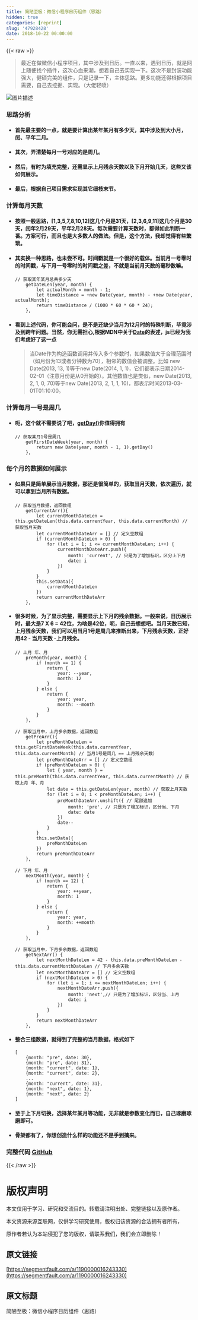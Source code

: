 ```yaml
---
title: 简陋至极：微信小程序日历组件（思路）
hidden: true
categories: [reprint]
slug: '47928428'
date: 2018-10-22 00:00:00
---
```


{{< raw >}}

                    
<blockquote>最近在做微信小程序项目，其中涉及到日历。一直以来，遇到日历，就是网上随便找个插件，这次心血来潮，想着自己去实现一下。这次不是封装功能强大，健硕完美的组件，只是记录一下，主体思路。更多功能还得根据项目需要，自己去挖掘、实现。（大佬轻喷）</blockquote>
<p><span class="img-wrap"><img src="https://static.alili.tech/img/bVbgjMT?w=333&amp;h=489" src="https://static.alili.tech/img/bVbgjMT?w=333&amp;h=489" alt="图片描述" title="图片描述" style="cursor: pointer; display: inline;"></span></p>
<h3 id="articleHeader0">思路分析</h3>
<ul>
<li><h4>首先最主要的一点，就是要计算出某年某月有多少天，其中涉及到大小月，闰、平年二月。</h4></li>
<li><h4>其次，弄清楚每月一号对应的是周几。</h4></li>
<li><h4>然后，有时为填充完整，还需显示上月残余天数以及下月开始几天，这些又该如何展示。</h4></li>
<li><h4>最后，根据自己项目需求实现其它细枝末节。</h4></li>
</ul>
<h3 id="articleHeader1">计算每月天数</h3>
<ul>
<li><h4>按照一般思路，[1,3,5,7,8,10,12]这几个月是31天，[2,3,6,9,11]这几个月是30天，闰年2月29天，平年2月28天。每次需要计算天数时，都得如此判断一番。方案可行，而且也是大多数人的做法。但是，这个方法，我却觉得有些繁琐。</h4></li>
<li>
<h4>其实换一种思路，也未尝不可。时间戳就是一个很好的载体。当前月一号零时的时间戳，与下月一号零时的时间戳之差，不就是当前月天数的毫秒数嘛。</h4>
<div class="widget-codetool" style="display:none;">
      <div class="widget-codetool--inner">
      <span class="selectCode code-tool" data-toggle="tooltip" data-placement="top" title="" data-original-title="全选"></span>
      <span type="button" class="copyCode code-tool" data-toggle="tooltip" data-placement="top" data-clipboard-text="// 获取某年某月总共多少天
    getDateLen(year, month) { 
        let actualMonth = month - 1;
        let timeDistance = +new Date(year, month) - +new Date(year, actualMonth);
        return timeDistance / (1000 * 60 * 60 * 24);
    }," title="" data-original-title="复制"></span>
      <span type="button" class="saveToNote code-tool" data-toggle="tooltip" data-placement="top" title="" data-original-title="放进笔记"></span>
      </div>
      </div><pre class="hljs processing"><code><span class="hljs-comment">// 获取某年某月总共多少天</span>
    getDateLen(<span class="hljs-built_in">year</span>, <span class="hljs-built_in">month</span>) { 
        let actualMonth = <span class="hljs-built_in">month</span> - <span class="hljs-number">1</span>;
        let timeDistance = +<span class="hljs-keyword">new</span> Date(<span class="hljs-built_in">year</span>, <span class="hljs-built_in">month</span>) - +<span class="hljs-keyword">new</span> Date(<span class="hljs-built_in">year</span>, actualMonth);
        <span class="hljs-keyword">return</span> timeDistance / (<span class="hljs-number">1000</span> * <span class="hljs-number">60</span> * <span class="hljs-number">60</span> * <span class="hljs-number">24</span>);
    },</code></pre>
</li>
<li>
<h4>看到上述代码，你可能会问，是不是还缺少当月为12月时的特殊判断，毕竟涉及到跨年问题。当然，你无需担心,根据MDN中关于<a href="https://developer.mozilla.org/zh-CN/docs/Web/JavaScript/Reference/Global_Objects/Date" rel="nofollow noreferrer" target="_blank">Date</a>的表述，js已经为我们考虑好了这一点</h4>
<blockquote>当Date作为构造函数调用并传入多个参数时，如果数值大于合理范围时（如月份为13或者分钟数为70），相邻的数值会被调整。比如 new Date(2013, 13, 1)等于new Date(2014, 1, 1)，它们都表示日期2014-02-01（注意月份是从0开始的）。其他数值也是类似，new Date(2013, 2, 1, 0, 70)等于new Date(2013, 2, 1, 1, 10)，都表示时间2013-03-01T01:10:00。</blockquote>
</li>
</ul>
<h3 id="articleHeader2">计算每月一号是周几</h3>
<ul><li>
<h4>呃，这个就不需要说了吧，<a href="https://developer.mozilla.org/zh-CN/docs/Web/JavaScript/Reference/Global_Objects/Date/getDay" rel="nofollow noreferrer" target="_blank">getDay()</a>你值得拥有</h4>
<div class="widget-codetool" style="display:none;">
      <div class="widget-codetool--inner">
      <span class="selectCode code-tool" data-toggle="tooltip" data-placement="top" title="" data-original-title="全选"></span>
      <span type="button" class="copyCode code-tool" data-toggle="tooltip" data-placement="top" data-clipboard-text="// 获取某月1号是周几
    getFirstDateWeek(year, month) { 
        return new Date(year, month - 1, 1).getDay()
    }," title="" data-original-title="复制"></span>
      <span type="button" class="saveToNote code-tool" data-toggle="tooltip" data-placement="top" title="" data-original-title="放进笔记"></span>
      </div>
      </div><pre class="hljs processing"><code><span class="hljs-comment">// 获取某月1号是周几</span>
    getFirstDateWeek(<span class="hljs-built_in">year</span>, <span class="hljs-built_in">month</span>) { 
        <span class="hljs-keyword">return</span> <span class="hljs-keyword">new</span> Date(<span class="hljs-built_in">year</span>, <span class="hljs-built_in">month</span> - <span class="hljs-number">1</span>, <span class="hljs-number">1</span>).getDay()
    },</code></pre>
</li></ul>
<h3 id="articleHeader3">每个月的数据如何展示</h3>
<ul>
<li>
<h4>如果只是简单展示当月数据，那还是很简单的，获取当月天数，依次遍历，就可以拿到当月所有数据。</h4>
<div class="widget-codetool" style="display:none;">
      <div class="widget-codetool--inner">
      <span class="selectCode code-tool" data-toggle="tooltip" data-placement="top" title="" data-original-title="全选"></span>
      <span type="button" class="copyCode code-tool" data-toggle="tooltip" data-placement="top" data-clipboard-text="// 获取当月数据，返回数组
    getCurrentArr(){ 
        let currentMonthDateLen = this.getDateLen(this.data.currentYear, this.data.currentMonth) // 获取当月天数
        let currentMonthDateArr = [] // 定义空数组
        if (currentMonthDateLen > 0) {
            for (let i = 1; i <= currentMonthDateLen; i++) {
                currentMonthDateArr.push({
                    month: 'current', // 只是为了增加标识，区分上下月
                    date: i
                })
            }
        }
        this.setData({
            currentMonthDateLen
        })
        return currentMonthDateArr
    }," title="" data-original-title="复制"></span>
      <span type="button" class="saveToNote code-tool" data-toggle="tooltip" data-placement="top" title="" data-original-title="放进笔记"></span>
      </div>
      </div><pre class="hljs kotlin"><code><span class="hljs-comment">// 获取当月数据，返回数组</span>
    getCurrentArr(){ 
        let currentMonthDateLen = <span class="hljs-keyword">this</span>.getDateLen(<span class="hljs-keyword">this</span>.<span class="hljs-keyword">data</span>.currentYear, <span class="hljs-keyword">this</span>.<span class="hljs-keyword">data</span>.currentMonth) <span class="hljs-comment">// 获取当月天数</span>
        let currentMonthDateArr = [] <span class="hljs-comment">// 定义空数组</span>
        <span class="hljs-keyword">if</span> (currentMonthDateLen &gt; <span class="hljs-number">0</span>) {
            <span class="hljs-keyword">for</span> (let i = <span class="hljs-number">1</span>; i &lt;= currentMonthDateLen; i++) {
                currentMonthDateArr.push({
                    month: <span class="hljs-string">'current'</span>, <span class="hljs-comment">// 只是为了增加标识，区分上下月</span>
                    date: i
                })
            }
        }
        <span class="hljs-keyword">this</span>.setData({
            currentMonthDateLen
        })
        <span class="hljs-keyword">return</span> currentMonthDateArr
    },</code></pre>
</li>
<li>
<h4>很多时候，为了显示完整，需要显示上下月的残余数据。一般来说，日历展示时，最大是7 X 6 = 42位，为啥是42位，呃，自己去想想吧。当月天数已知，上月残余天数，我们可以用当月1号是周几来推断出来，下月残余天数，正好用42 - 当月天数 -上月残余。</h4>
<div class="widget-codetool" style="display:none;">
      <div class="widget-codetool--inner">
      <span class="selectCode code-tool" data-toggle="tooltip" data-placement="top" title="" data-original-title="全选"></span>
      <span type="button" class="copyCode code-tool" data-toggle="tooltip" data-placement="top" data-clipboard-text="// 上月 年、月
    preMonth(year, month) { 
        if (month == 1) {
            return {
                year: --year,
                month: 12
            }
        } else {
            return {
                year: year,
                month: --month
            }
        }
    }," title="" data-original-title="复制"></span>
      <span type="button" class="saveToNote code-tool" data-toggle="tooltip" data-placement="top" title="" data-original-title="放进笔记"></span>
      </div>
      </div><pre class="hljs processing"><code><span class="hljs-comment">// 上月 年、月</span>
    preMonth(<span class="hljs-built_in">year</span>, <span class="hljs-built_in">month</span>) { 
        <span class="hljs-keyword">if</span> (<span class="hljs-built_in">month</span> == <span class="hljs-number">1</span>) {
            <span class="hljs-keyword">return</span> {
                <span class="hljs-built_in">year</span>: --<span class="hljs-built_in">year</span>,
                <span class="hljs-built_in">month</span>: <span class="hljs-number">12</span>
            }
        } <span class="hljs-keyword">else</span> {
            <span class="hljs-keyword">return</span> {
                <span class="hljs-built_in">year</span>: <span class="hljs-built_in">year</span>,
                <span class="hljs-built_in">month</span>: --<span class="hljs-built_in">month</span>
            }
        }
    },</code></pre>
<div class="widget-codetool" style="display:none;">
      <div class="widget-codetool--inner">
      <span class="selectCode code-tool" data-toggle="tooltip" data-placement="top" title="" data-original-title="全选"></span>
      <span type="button" class="copyCode code-tool" data-toggle="tooltip" data-placement="top" data-clipboard-text="// 获取当月中，上月多余数据，返回数组
    getPreArr(){ 
        let preMonthDateLen = this.getFirstDateWeek(this.data.currentYear, this.data.currentMonth) // 当月1号是周几 == 上月残余天数）
        let preMonthDateArr = [] // 定义空数组
        if (preMonthDateLen > 0) {
            let { year, month } = this.preMonth(this.data.currentYear, this.data.currentMonth) // 获取上月 年、月
            let date = this.getDateLen(year, month) // 获取上月天数
            for (let i = 0; i < preMonthDateLen; i++) {
                preMonthDateArr.unshift({ // 尾部追加
                    month: 'pre', // 只是为了增加标识，区分当、下月
                    date: date
                })
                date--
            }
        }
        this.setData({
            preMonthDateLen
        })
        return preMonthDateArr
    }," title="" data-original-title="复制"></span>
      <span type="button" class="saveToNote code-tool" data-toggle="tooltip" data-placement="top" title="" data-original-title="放进笔记"></span>
      </div>
      </div><pre class="hljs kotlin"><code><span class="hljs-comment">// 获取当月中，上月多余数据，返回数组</span>
    getPreArr(){ 
        let preMonthDateLen = <span class="hljs-keyword">this</span>.getFirstDateWeek(<span class="hljs-keyword">this</span>.<span class="hljs-keyword">data</span>.currentYear, <span class="hljs-keyword">this</span>.<span class="hljs-keyword">data</span>.currentMonth) <span class="hljs-comment">// 当月1号是周几 == 上月残余天数）</span>
        let preMonthDateArr = [] <span class="hljs-comment">// 定义空数组</span>
        <span class="hljs-keyword">if</span> (preMonthDateLen &gt; <span class="hljs-number">0</span>) {
            let { year, month } = <span class="hljs-keyword">this</span>.preMonth(<span class="hljs-keyword">this</span>.<span class="hljs-keyword">data</span>.currentYear, <span class="hljs-keyword">this</span>.<span class="hljs-keyword">data</span>.currentMonth) <span class="hljs-comment">// 获取上月 年、月</span>
            let date = <span class="hljs-keyword">this</span>.getDateLen(year, month) <span class="hljs-comment">// 获取上月天数</span>
            <span class="hljs-keyword">for</span> (let i = <span class="hljs-number">0</span>; i &lt; preMonthDateLen; i++) {
                preMonthDateArr.unshift({ <span class="hljs-comment">// 尾部追加</span>
                    month: <span class="hljs-string">'pre'</span>, <span class="hljs-comment">// 只是为了增加标识，区分当、下月</span>
                    date: date
                })
                date--
            }
        }
        <span class="hljs-keyword">this</span>.setData({
            preMonthDateLen
        })
        <span class="hljs-keyword">return</span> preMonthDateArr
    },</code></pre>
<div class="widget-codetool" style="display:none;">
      <div class="widget-codetool--inner">
      <span class="selectCode code-tool" data-toggle="tooltip" data-placement="top" title="" data-original-title="全选"></span>
      <span type="button" class="copyCode code-tool" data-toggle="tooltip" data-placement="top" data-clipboard-text="// 下月 年、月
    nextMonth(year, month) { 
        if (month == 12) {
            return {
                year: ++year,
                month: 1
            }
        } else {
            return {
                year: year,
                month: ++month
            }
        }
    }," title="" data-original-title="复制"></span>
      <span type="button" class="saveToNote code-tool" data-toggle="tooltip" data-placement="top" title="" data-original-title="放进笔记"></span>
      </div>
      </div><pre class="hljs processing"><code><span class="hljs-comment">// 下月 年、月</span>
    nextMonth(<span class="hljs-built_in">year</span>, <span class="hljs-built_in">month</span>) { 
        <span class="hljs-keyword">if</span> (<span class="hljs-built_in">month</span> == <span class="hljs-number">12</span>) {
            <span class="hljs-keyword">return</span> {
                <span class="hljs-built_in">year</span>: ++<span class="hljs-built_in">year</span>,
                <span class="hljs-built_in">month</span>: <span class="hljs-number">1</span>
            }
        } <span class="hljs-keyword">else</span> {
            <span class="hljs-keyword">return</span> {
                <span class="hljs-built_in">year</span>: <span class="hljs-built_in">year</span>,
                <span class="hljs-built_in">month</span>: ++<span class="hljs-built_in">month</span>
            }
        }
    },</code></pre>
<div class="widget-codetool" style="display:none;">
      <div class="widget-codetool--inner">
      <span class="selectCode code-tool" data-toggle="tooltip" data-placement="top" title="" data-original-title="全选"></span>
      <span type="button" class="copyCode code-tool" data-toggle="tooltip" data-placement="top" data-clipboard-text="// 获取当月中，下月多余数据，返回数组
    getNextArr() { 
        let nextMonthDateLen = 42 - this.data.preMonthDateLen - this.data.currentMonthDateLen // 下月多余天数
        let nextMonthDateArr = [] // 定义空数组
        if (nextMonthDateLen > 0) {
            for (let i = 1; i <= nextMonthDateLen; i++) {
                nextMonthDateArr.push({
                    month: 'next',// 只是为了增加标识，区分当、上月
                    date: i
                })
            }
        }
        return nextMonthDateArr
    }," title="" data-original-title="复制"></span>
      <span type="button" class="saveToNote code-tool" data-toggle="tooltip" data-placement="top" title="" data-original-title="放进笔记"></span>
      </div>
      </div><pre class="hljs kotlin"><code><span class="hljs-comment">// 获取当月中，下月多余数据，返回数组</span>
    getNextArr() { 
        let nextMonthDateLen = <span class="hljs-number">42</span> - <span class="hljs-keyword">this</span>.<span class="hljs-keyword">data</span>.preMonthDateLen - <span class="hljs-keyword">this</span>.<span class="hljs-keyword">data</span>.currentMonthDateLen <span class="hljs-comment">// 下月多余天数</span>
        let nextMonthDateArr = [] <span class="hljs-comment">// 定义空数组</span>
        <span class="hljs-keyword">if</span> (nextMonthDateLen &gt; <span class="hljs-number">0</span>) {
            <span class="hljs-keyword">for</span> (let i = <span class="hljs-number">1</span>; i &lt;= nextMonthDateLen; i++) {
                nextMonthDateArr.push({
                    month: <span class="hljs-string">'next'</span>,<span class="hljs-comment">// 只是为了增加标识，区分当、上月</span>
                    date: i
                })
            }
        }
        <span class="hljs-keyword">return</span> nextMonthDateArr
    },</code></pre>
</li>
<li>
<h4>整合三组数据，就得到了完整的当月数据，格式如下</h4>
<div class="widget-codetool" style="display:none;">
      <div class="widget-codetool--inner">
      <span class="selectCode code-tool" data-toggle="tooltip" data-placement="top" title="" data-original-title="全选"></span>
      <span type="button" class="copyCode code-tool" data-toggle="tooltip" data-placement="top" data-clipboard-text="[
    {month: &quot;pre&quot;, date: 30},
    {month: &quot;pre&quot;, date: 31},
    {month: &quot;current&quot;, date: 1},
    {month: &quot;current&quot;, date: 2},
    ...
    {month: &quot;current&quot;, date: 31},
    {month: &quot;next&quot;, date: 1},
    {month: &quot;next&quot;, date: 2}
]" title="" data-original-title="复制"></span>
      <span type="button" class="saveToNote code-tool" data-toggle="tooltip" data-placement="top" title="" data-original-title="放进笔记"></span>
      </div>
      </div><pre class="hljs applescript"><code>[
    {<span class="hljs-built_in">month</span>: <span class="hljs-string">"pre"</span>, <span class="hljs-built_in">date</span>: <span class="hljs-number">30</span>},
    {<span class="hljs-built_in">month</span>: <span class="hljs-string">"pre"</span>, <span class="hljs-built_in">date</span>: <span class="hljs-number">31</span>},
    {<span class="hljs-built_in">month</span>: <span class="hljs-string">"current"</span>, <span class="hljs-built_in">date</span>: <span class="hljs-number">1</span>},
    {<span class="hljs-built_in">month</span>: <span class="hljs-string">"current"</span>, <span class="hljs-built_in">date</span>: <span class="hljs-number">2</span>},
    ...
    {<span class="hljs-built_in">month</span>: <span class="hljs-string">"current"</span>, <span class="hljs-built_in">date</span>: <span class="hljs-number">31</span>},
    {<span class="hljs-built_in">month</span>: <span class="hljs-string">"next"</span>, <span class="hljs-built_in">date</span>: <span class="hljs-number">1</span>},
    {<span class="hljs-built_in">month</span>: <span class="hljs-string">"next"</span>, <span class="hljs-built_in">date</span>: <span class="hljs-number">2</span>}
]</code></pre>
</li>
<li><h4>至于上下月切换，选择某年某月等功能，无非就是参数变化而已，自己琢磨琢磨即可。</h4></li>
<li><h4>骨架都有了，你想创造什么样的功能还不是手到擒来。</h4></li>
</ul>
<h3 id="articleHeader4">完整代码 <a href="https://github.com/bingyang519/wxMiniProgram" rel="nofollow noreferrer" target="_blank">GitHub</a>
</h3>

                
{{< /raw >}}

# 版权声明
本文仅用于学习、研究和交流目的。转载请注明出处、完整链接以及原作者。 

本文资源来源互联网，仅供学习研究使用，版权归该资源的合法拥有者所有，

原作者若认为本站侵犯了您的版权，请联系我们，我们会立即删除！

## 原文链接
[https://segmentfault.com/a/1190000016243330](https://segmentfault.com/a/1190000016243330)

## 原文标题
简陋至极：微信小程序日历组件（思路）
